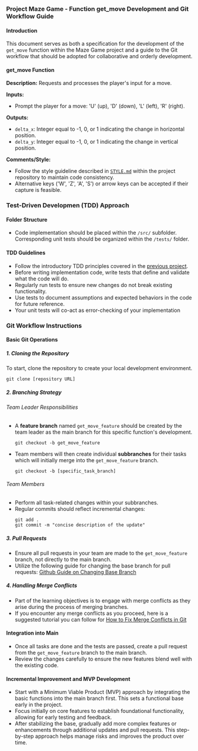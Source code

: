### Project **Maze Game** - Function get_move Development and Git Workflow Guide

#### Introduction

This document serves as both a specification for the development of the `get_move` function within the Maze Game project and a guide to the Git workflow that should be adopted for collaborative and orderly development.

#### **get_move Function**

**Description:**
Requests and processes the player's input for a move.

**Inputs:**

- Prompt the player for a move: 'U' (up), 'D' (down), 'L' (left), 'R' (right).

**Outputs:**

- `delta_x`: Integer equal to -1, 0, or 1 indicating the change in horizontal position.
- `delta_y`: Integer equal to -1, 0, or 1 indicating the change in vertical position.

**Comments/Style:**

- Follow the style guideline described in [`STYLE.md`](https://github.com/zukixa/level1/blob/main/STYLE.md) within the project repository to maintain code consistency.
- Alternative keys ('W', 'Z', 'A', 'S') or arrow keys can be accepted if their capture is feasible.

### Test-Driven Developmen (TDD) Approach

#### **Folder Structure**

- Code implementation should be placed within the `/src/` subfolder.
  Corresponding unit tests should be organized within the `/tests/` folder.

#### **TDD Guidelines**

- Follow the introductory TDD principles covered in the [previous project](https://github.com/css-software-engineering-studio/sample-tdd).
- Before writing implementation code, write tests that define and validate what the code will do.
- Regularly run tests to ensure new changes do not break existing functionality.
- Use tests to document assumptions and expected behaviors in the code for future reference.
- Your unit tests will co-act as error-checking of your implementation

### Git Workflow Instructions

#### Basic Git Operations

##### 1. **Cloning the Repository**

To start, clone the repository to create your local development environment.

```
git clone [repository URL]
```

##### 2. **Branching Strategy**

###### Team Leader Responsibilities

- A **feature branch** named `get_move_feature` should be created by the team leader as the main branch for this specific function's development.
  ```
  git checkout -b get_move_feature
  ```
- Team members will then create individual **subbranches** for their tasks which will initially merge into the `get_move_feature` branch.
  ```
  git checkout -b [specific_task_branch]
  ```

###### Team Members

- Perform all task-related changes within your subbranches.
- Regular commits should reflect incremental changes:
  ```
  git add .
  git commit -m "concise description of the update"
  ```

##### 3. **Pull Requests**

- Ensure all pull requests in your team are made to the `get_move_feature` branch, not directly to the main branch.
- Utilize the following guide for changing the base branch for pull requests: [Github Guide on Changing Base Branch](https://docs.github.com/en/pull-requests/collaborating-with-pull-requests/proposing-changes-to-your-work-with-pull-requests/changing-the-base-branch-of-a-pull-request)

##### 4. **Handling Merge Conflicts**

- Part of the learning objectives is to engage with merge conflicts as they arise during the process of merging branches.
- If you encounter any merge conflicts as you proceed, here is a suggested tutorial you can follow for [How to Fix Merge Conflicts in Git](https://www.freecodecamp.org/news/how-to-fix-merge-conflicts-in-git/)

#### Integration into Main

- Once all tasks are done and the tests are passed, create a pull request from the `get_move_feature` branch to the main branch.
- Review the changes carefully to ensure the new features blend well with the existing code.

#### Incremental Improvement and MVP Development

- Start with a Minimum Viable Product (MVP) approach by integrating the basic functions into the main branch first. This sets a functional base early in the project.
- Focus initially on core features to establish foundational functionality, allowing for early testing and feedback.
- After stabilizing the base, gradually add more complex features or enhancements through additional updates and pull requests. This step-by-step approach helps manage risks and improves the product over time.
